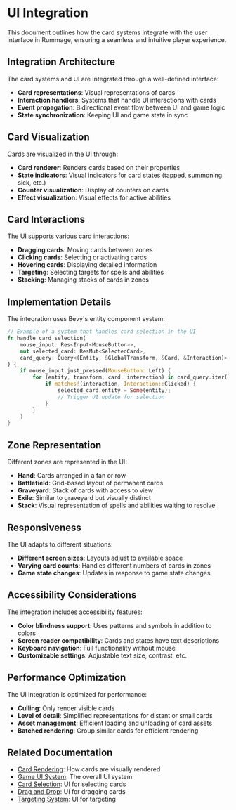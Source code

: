 # UI Integration

This document outlines how the card systems integrate with the user interface in Rummage, ensuring a seamless and intuitive player experience.

## Integration Architecture

The card systems and UI are integrated through a well-defined interface:

- **Card representations**: Visual representations of cards
- **Interaction handlers**: Systems that handle UI interactions with cards
- **Event propagation**: Bidirectional event flow between UI and game logic
- **State synchronization**: Keeping UI and game state in sync

## Card Visualization

Cards are visualized in the UI through:

- **Card renderer**: Renders cards based on their properties
- **State indicators**: Visual indicators for card states (tapped, summoning sick, etc.)
- **Counter visualization**: Display of counters on cards
- **Effect visualization**: Visual effects for active abilities

## Card Interactions

The UI supports various card interactions:

- **Dragging cards**: Moving cards between zones
- **Clicking cards**: Selecting or activating cards
- **Hovering cards**: Displaying detailed information
- **Targeting**: Selecting targets for spells and abilities
- **Stacking**: Managing stacks of cards in zones

## Implementation Details

The integration uses Bevy's entity component system:

```rust
// Example of a system that handles card selection in the UI
fn handle_card_selection(
    mouse_input: Res<Input<MouseButton>>,
    mut selected_card: ResMut<SelectedCard>,
    card_query: Query<(Entity, &GlobalTransform, &Card, &Interaction)>,
) {
    if mouse_input.just_pressed(MouseButton::Left) {
        for (entity, transform, card, interaction) in card_query.iter() {
            if matches!(interaction, Interaction::Clicked) {
                selected_card.entity = Some(entity);
                // Trigger UI update for selection
            }
        }
    }
}
```

## Zone Representation

Different zones are represented in the UI:

- **Hand**: Cards arranged in a fan or row
- **Battlefield**: Grid-based layout of permanent cards
- **Graveyard**: Stack of cards with access to view
- **Exile**: Similar to graveyard but visually distinct
- **Stack**: Visual representation of spells and abilities waiting to resolve

## Responsiveness

The UI adapts to different situations:

- **Different screen sizes**: Layouts adjust to available space
- **Varying card counts**: Handles different numbers of cards in zones
- **Game state changes**: Updates in response to game state changes

## Accessibility Considerations

The integration includes accessibility features:

- **Color blindness support**: Uses patterns and symbols in addition to colors
- **Screen reader compatibility**: Cards and states have text descriptions
- **Keyboard navigation**: Full functionality without mouse
- **Customizable settings**: Adjustable text size, contrast, etc.

## Performance Optimization

The UI integration is optimized for performance:

- **Culling**: Only render visible cards
- **Level of detail**: Simplified representations for distant or small cards
- **Asset management**: Efficient loading and unloading of card assets
- **Batched rendering**: Group similar cards for efficient rendering

## Related Documentation

- [Card Rendering](rendering/index.md): How cards are visually rendered
- [Game UI System](../game_gui/index.md): The overall UI system
- [Card Selection](../game_gui/interaction/card_selection.md): UI for selecting cards
- [Drag and Drop](../game_gui/interaction/drag_and_drop.md): UI for dragging cards
- [Targeting System](../game_gui/interaction/targeting.md): UI for targeting 